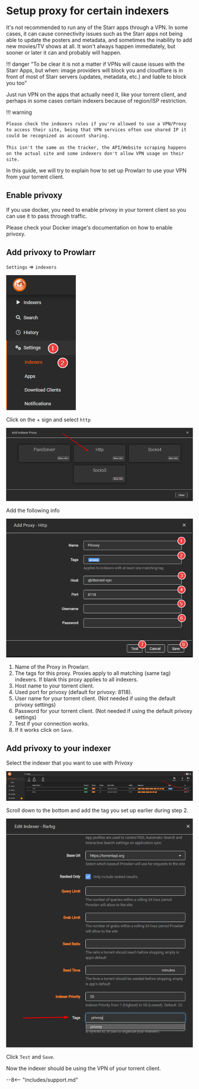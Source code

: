 # Setup proxy for certain indexers

It's not recommended to run any of the Starr apps through a VPN. In some cases, it can cause connectivity issues such as the Starr apps not being able to update the posters and metadata, and sometimes the inability to add new movies/TV shows at all. It won't always happen immediately, but sooner or later it can and probably will happen.

!!! danger "To be clear it is not a matter if VPNs will cause issues with the Starr Apps, but when: image providers will block you and cloudflare is in front of most of Starr servers (updates, metadata, etc.) and liable to block you too"

Just run VPN on the apps that actually need it, like your torrent client, and perhaps in some cases certain indexers because of region/ISP restriction.

!!! warning

    Please check the indexers rules if you're allowed to use a VPN/Proxy to access their site, being that VPN services often use shared IP it could be recognized as account sharing.

    This isn't the same as the tracker, the API/Website scraping happens on the actual site and some indexers don't allow VPN usage on their site.

In this guide, we will try to explain how to set up Prowlarr to use your VPN from your torrent client.

## Enable privoxy

If you use docker, you need to enable privoxy in your torrent client so you can use it to pass through traffic.

Please check your Docker image's documentation on how to enable privoxy.

## Add privoxy to Prowlarr

`Settings` => `indexers`

![Settings => images](images/settings-indexers.png)

Click on the + sign and select `http`

![Add Indexers](images/add-indexer-proxy-http.png)

Add the following info

![Add Proxy http](images/add-proxy-http.png)

1. Name of the Proxy in Prowlarr.
1. The tags for this proxy. Proxies apply to all matching (same tag) indexers. If blank this proxy applies to all indexers.
1. Host name to your torrent client.
1. Used port for privoxy (default for privoxy: 8118).
1. User name for your torrent client. (Not needed if using the default privoxy settings)
1. Password for your torrent client. (Not needed if using the default privoxy settings)
1. Test if your connection works.
1. If it works click on `Save`.

## Add privoxy to your indexer

Select the indexer that you want to use with Privoxy

![Select Indexer](images/select-indexer.png)

Scroll down to the bottom and add the tag you set up earlier during step 2.

![Add tag to indexer](images/add-tag-to-indexer-privoxy.png)

Click `Test` and `Save`.

Now the indexer should be using the VPN of your torrent client.

--8<-- "includes/support.md"
